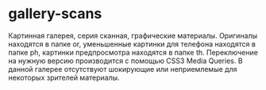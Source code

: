 # gallery-scans
Картинная галерея, серия сканная, графические материалы.
Оригиналы находятся в папке or, уменьшенные картинки для телефона находятся в папке ph, картинки предпросмотра находятся в папке th.
Переключение на нужную версию производится с помощью CSS3 Media Queries.
В данной галерее отсутствуют шокирующие или неприемлемые для некоторых зрителей материалы.